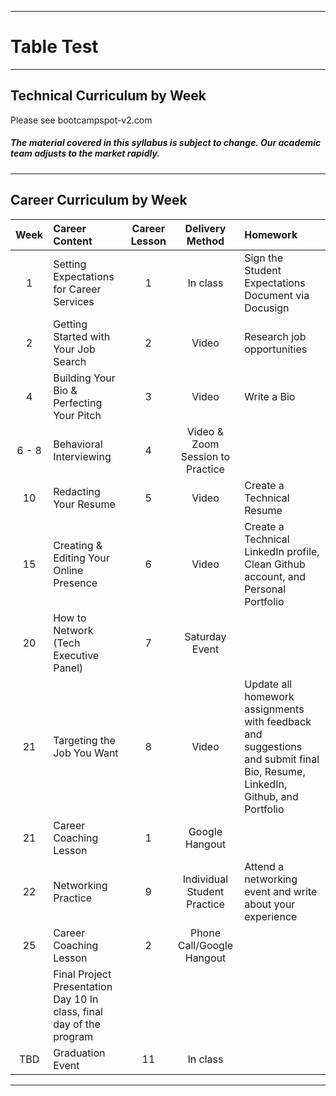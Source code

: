 -----------------------------------------
# Table Test

-----------------------------------------


## Technical Curriculum by Week

Please see bootcampspot-v2.com

##### The material covered in this syllabus is subject to change. Our academic team adjusts to the market rapidly.

-----------------------------------------
## Career Curriculum by Week

| Week | Career Content       | Career Lesson | Delivery Method | Homework |
| :--: | :---| :---:| :---: |:---| 
| 1 | Setting Expectations for Career Services | 1 | In class | Sign the Student Expectations Document via Docusign |
| 2 | Getting Started with Your Job Search | 2 | Video | Research job opportunities |
| 4 | Building Your Bio & Perfecting Your Pitch | 3 | Video | Write a Bio |
| 6 - 8 | Behavioral Interviewing | 4 | Video & Zoom Session to Practice | 
| 10 | Redacting Your Resume | 5 | Video | Create a Technical Resume |
| 15 | Creating & Editing Your Online Presence | 6 | Video | Create a Technical LinkedIn profile, Clean Github account, and Personal Portfolio |
| 20| How to Network (Tech Executive Panel) | 7 | Saturday Event |
| 21 | Targeting the Job You Want | 8 |	Video | Update all homework assignments with feedback and suggestions and submit final Bio, Resume, LinkedIn, Github, and Portfolio |
| 21 | Career Coaching Lesson | 1	 | Google Hangout |
| 22 | Networking Practice | 9 | Individual Student Practice | Attend a networking event and write about your experience |
| 25 | Career Coaching Lesson | 2	 | Phone Call/Google Hangout |
| | Final Project Presentation Day	10	In class, final day of the program | 
| TBD | Graduation Event |	11 | In class


-----------------------------------------


